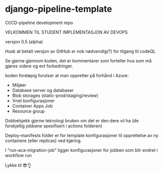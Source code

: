 # django-pipeline-template
CI/CD-pipeline development repo

VELKOMMEN TIL STUDENT IMPLEMENTASJON AV DEVOPS

versjon 0.5 (alpha)

Husk at betalt versjon av GitHub er nok nødvendig(?) for tilgang til codeQL 

Se gjerne gjennom koden, det er kommentarer som forteller hva som må gjøres videre og evt forbedringer. 

koden foreløpig forutser at man oppretter på forhånd i Azure:
- Miljøer
- Database server og databaser
- Blob storages (static-prod/staging/review)
- Vnet konfigurasjoner
- Container Apps Job
- Resource group

Dobbelsjekk gjerne teknologi bruken om det er den dere vil ha (de forskjellig jobbene spesifisert i actions folderen)

Deploy-manifests folder er for template konfigurasjoner til opprettelse av ny containere (eller replicas) ved kjøring.

I "run-aca-migration-job" ligger konfigurasjoner for jobben som blir endret i workflow run

Lykke til 😎👌
